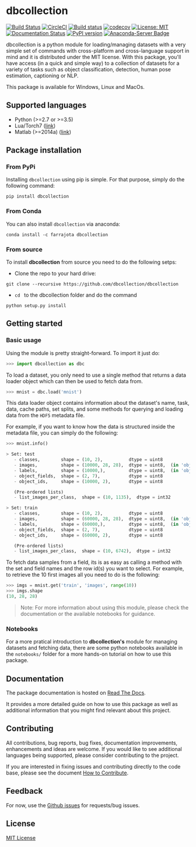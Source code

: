 # dbcollection

[![Build Status](https://travis-ci.org/dbcollection/dbcollection.svg?branch=master)](https://travis-ci.org/dbcollection/dbcollection)
[![CircleCI](https://circleci.com/gh/dbcollection/dbcollection/tree/master.svg?style=svg)](https://circleci.com/gh/dbcollection/dbcollection/tree/master)
[![Build status](https://ci.appveyor.com/api/projects/status/85gpibosxhjo8yjl/branch/master?svg=true)](https://ci.appveyor.com/project/farrajota/dbcollection-x3l0d/branch/master)
[![codecov](https://codecov.io/gh/dbcollection/dbcollection/branch/master/graph/badge.svg)](https://codecov.io/gh/dbcollection/dbcollection)
[![License: MIT](https://img.shields.io/badge/License-MIT-yellow.svg)](https://opensource.org/licenses/MIT)
[![Documentation Status](https://readthedocs.org/projects/dbcollection/badge/?version=latest)](http://dbcollection.readthedocs.io/en/latest/?badge=latest)
[![PyPI version](https://badge.fury.io/py/dbcollection.svg)](https://badge.fury.io/py/dbcollection)
[![Anaconda-Server Badge](https://anaconda.org/farrajota/dbcollection/badges/version.svg)](https://anaconda.org/farrajota/dbcollection)


dbcollection is a python module for loading/managing
datasets with a very simple set of commands with
cross-platform and cross-language support in mind and it
is distributed under the MIT license. With this package,
you'll have access (in a quick and simple way) to a
collection of datasets for a variety of tasks such as
object classification, detection, human pose estimation,
captioning or NLP.

This package is available for Windows, Linux and MacOs.

## Supported languages

- Python (>=2.7 or >=3.5)
- Lua/Torch7 ([link](https://github.com/dbcollection/dbcollection-torch7))
- Matlab (>=2014a) ([link](https://github.com/dbcollection/dbcollection-matlab))


## Package installation

### From PyPi

Installing `dbcollection` using pip is simple. For that
purpose, simply do the following command:

```
pip install dbcollection
```

### From Conda

You can also install `dbcollection` via anaconda:

```
conda install -c farrajota dbcollection
```


### From source

To install **dbcollection** from source you need to do
the following setps:

- Clone the repo to your hard drive:

```
git clone --recursive https://github.com/dbcollection/dbcollection
```

- `cd ` to the dbcollection folder and do the command

```
python setup.py install
```

## Getting started

### Basic usage

Using the module is pretty straight-forward. To import it just do:

```python
>>> import dbcollection as dbc
```

To load a dataset, you only need to use a single method that returns a data loader object which can then be used to fetch data from.

```python
>>> mnist = dbc.load('mnist')
```

This data loader object contains information
about the dataset's name, task, data, cache paths, set splits, and some methods for querying and loading data from the `HDF5` metadata file.

For example, if you want to know how the data is structured inside the metadata file, you can simply do the following:

```python
>>> mnist.info()

> Set: test
   - classes,        shape = (10, 2),          dtype = uint8
   - images,         shape = (10000, 28, 28),  dtype = uint8,  (in 'object_ids', position = 0)
   - labels,         shape = (10000,),         dtype = uint8,  (in 'object_ids', position = 1)
   - object_fields,  shape = (2, 7),           dtype = uint8
   - object_ids,     shape = (10000, 2),       dtype = uint8

   (Pre-ordered lists)
   - list_images_per_class,  shape = (10, 1135),  dtype = int32

> Set: train
   - classes,        shape = (10, 2),          dtype = uint8
   - images,         shape = (60000, 28, 28),  dtype = uint8,  (in 'object_ids', position = 0)
   - labels,         shape = (60000,),         dtype = uint8,  (in 'object_ids', position = 1)
   - object_fields,  shape = (2, 7),           dtype = uint8
   - object_ids,     shape = (60000, 2),       dtype = uint8

   (Pre-ordered lists)
   - list_images_per_class,  shape = (10, 6742),  dtype = int32
```

To fetch data samples from a field, its is as easy as calling a method with the set and field names and the row id(s) you want to select. For example, to retrieve the 10 first images all you need to do is the following:

```python
>>> imgs = mnist.get('train', 'images', range(10))
>>> imgs.shape
(10, 28, 28)
```

> Note: For more information about using this module, please check the documentation or the available notebooks for guidance.


### Notebooks

For a more pratical introduction to **dbcollection's** module for managing datasets and fetching data,
there are some python notebooks available in the `notebooks/` folder for a more hands-on tutorial on how to use this package.


## Documentation

The package documentation is hosted on [Read The Docs](http://dbcollection.readthedocs.io/en/latest/).

It provides a more detailed guide on how to use this package as well as additional information that you might find relevant about this project.


## Contributing

All contributions, bug reports, bug fixes, documentation
improvements, enhancements and ideas are welcome. If you would like to see additional languages being supported, please consider contributing to the
project.

If you are interested in fixing issues and contributing
directly to the code base, please see the document [How to Contribute](https://github.com/dbcollection/dbcollection/blob/master/docs/source/contributing/how_to_contribute.rst).


## Feedback

For now, use the [Github issues](https://github.com/dbcollection/dbcollection/issues) for requests/bug issues.


## License

[MIT License](LICENSE.txt)